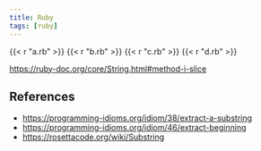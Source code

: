 ```yaml
---
title: Ruby
tags: [ruby]
---
```


{{< r "a.rb" >}}
{{< r "b.rb" >}}
{{< r "c.rb" >}}
{{< r "d.rb" >}}

<https://ruby-doc.org/core/String.html#method-i-slice>

## References

- <https://programming-idioms.org/idiom/38/extract-a-substring>
- <https://programming-idioms.org/idiom/46/extract-beginning>
- <https://rosettacode.org/wiki/Substring>
